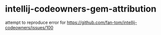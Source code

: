# intellij-codeowners-gem-attribution
attempt to reproduce error for https://github.com/fan-tom/intellij-codeowners/issues/100
